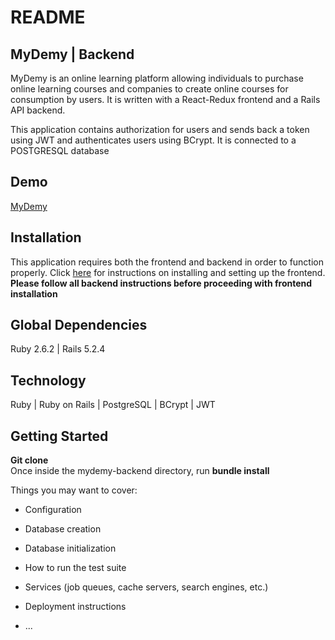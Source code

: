 # README

## MyDemy | Backend
MyDemy is an online learning platform allowing individuals to purchase online learning courses and companies to create online courses for consumption by users. It is written with a React-Redux frontend and a Rails API backend. 

This application contains authorization for users and sends back a token using JWT and authenticates users using BCrypt. It is connected to a POSTGRESQL database 

## Demo
<a href="https://www.youtube.com/watch?v=mbfqRm0EfKI">MyDemy</a>

## Installation

This application requires both the frontend and backend in order to function properly. Click <a href="https://github.com/sdornel/mydemy-frontend">here</a> for instructions on installing and setting up the frontend. <strong>Please follow all backend instructions before proceeding with frontend installation</strong>


## Global Dependencies

Ruby 2.6.2 | Rails 5.2.4

## Technology

Ruby | Ruby on Rails | PostgreSQL | BCrypt | JWT

## Getting Started

<strong>Git clone</strong>
<br/>
Once inside the mydemy-backend directory, run <strong>bundle install</strong>



Things you may want to cover:


* Configuration

* Database creation

* Database initialization

* How to run the test suite

* Services (job queues, cache servers, search engines, etc.)

* Deployment instructions

* ...
